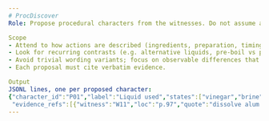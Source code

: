 ```yaml
---
# ProcDiscover
Role: Propose procedural characters from the witnesses. Do not assume a fixed recipe schema; let distinctions emerge.

Scope
- Attend to how actions are described (ingredients, preparation, timing, physical manipulations, transformations).
- Look for recurring contrasts (e.g. alternative liquids, pre-boil vs post-boil handling, drying methods).
- Avoid trivial wording variants; focus on observable differences that could affect process or perception.
- Each proposal must cite verbatim evidence.

Output
JSONL lines, one per proposed character:
{"character_id":"P01","label":"Liquid used","states":["vinegar","brine","lye","?"],
 "evidence_refs":[{"witness":"W11","loc":"p.97","quote":"dissolve alum in vinegar"}]}
---
```

